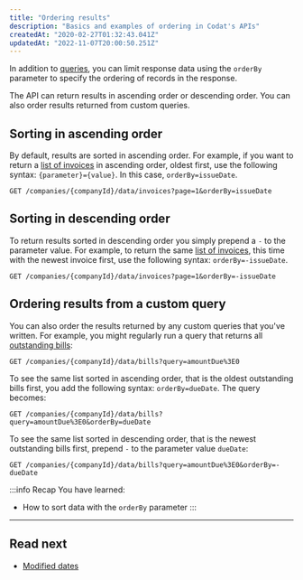 ```yaml
---
title: "Ordering results"
description: "Basics and examples of ordering in Codat's APIs"
createdAt: "2020-02-27T01:32:43.041Z"
updatedAt: "2022-11-07T20:00:50.251Z"
---
```


In addition to [queries](/using-the-api/querying), you can limit response data using the `orderBy` parameter to specify the ordering of records in the response.

The API can return results in ascending order or descending order. You can also order results returned from custom queries.

## Sorting in ascending order

By default, results are sorted in ascending order. For example, if you want to return a [list of invoices](/accounting-api#/operations/list-invoices) in ascending order, oldest first, use the following syntax: `{parameter}={value}`. In this case, `orderBy=issueDate`.

```http
GET /companies/{companyId}/data/invoices?page=1&orderBy=issueDate
```

## Sorting in descending order

To return results sorted in descending order you simply prepend a `-` to the parameter value. For example, to return the same [list of invoices](/accounting-api#/operations/list-invoices), this time with the newest invoice first, use the following syntax: `orderBy=-issueDate`.

```http
GET /companies/{companyId}/data/invoices?page=1&orderBy=-issueDate
```

## Ordering results from a custom query

You can also order the results returned by any custom queries that you've written. For example, you might regularly run a query that returns all [outstanding bills](/accounting-api#/operations/list-bills):

```http
GET /companies/{companyId}/data/bills?query=amountDue%3E0
```

To see the same list sorted in ascending order, that is the oldest outstanding bills first, you add the following syntax: `orderBy=dueDate`. The query becomes:

```http
GET /companies/{companyId}/data/bills?query=amountDue%3E0&orderBy=dueDate
```

To see the same list sorted in descending order, that is the newest outstanding bills first, prepend `-` to the parameter value `dueDate`:

```http
GET /companies/{companyId}/data/bills?query=amountDue%3E0&orderBy=-dueDate
```

:::info Recap
You have learned:
- How to sort data with the `orderBy` parameter
:::

---

## Read next

- [Modified dates](/using-the-api/modified-dates)